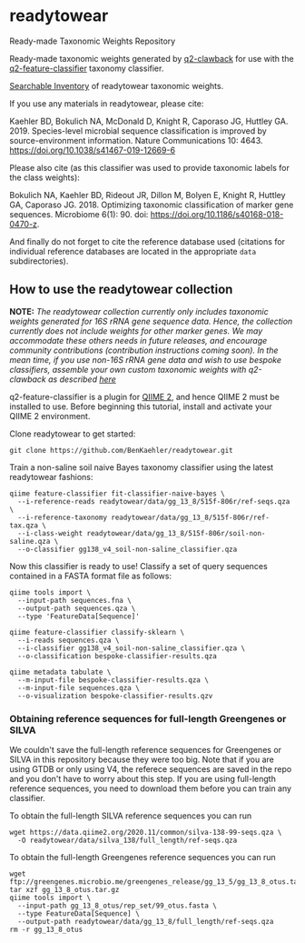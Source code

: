 # readytowear
Ready-made Taxonomic Weights Repository

Ready-made taxonomic weights generated by [q2-clawback](https://github.com/BenKaehler/q2-clawback) for use with the [q2-feature-classifier](https://github.com/qiime2/q2-feature-classifier/) taxonomy classifier.

[Searchable Inventory](./inventory.tsv) of readytowear taxonomic weights.

If you use any materials in readytowear, please cite:

Kaehler BD, Bokulich NA, McDonald D, Knight R, Caporaso JG, Huttley GA. 2019. Species-level microbial sequence classification is improved by source-environment information. Nature Communications 10: 4643. https://doi.org/10.1038/s41467-019-12669-6

Please also cite (as this classifier was used to provide taxonomic labels for the class weights):

Bokulich NA, Kaehler BD, Rideout JR, Dillon M, Bolyen E, Knight R, Huttley GA, Caporaso JG. 2018. Optimizing taxonomic classification of marker gene sequences. Microbiome 6(1): 90. doi: https://doi.org/10.1186/s40168-018-0470-z.

And finally do not forget to cite the reference database used (citations for individual reference databases are located in the appropriate `data` subdirectories).


## How to use the readytowear collection

**NOTE:** *The readytowear collection currently only includes taxonomic weights generated for 16S rRNA gene sequence data. Hence, the collection currently does not include weights for other marker genes. We may accommodate these others needs in future releases, and encourage community contributions (contribution instructions coming soon). In the mean time, if you use non-16S rRNA gene data and wish to use bespoke classifiers, assemble your own custom taxonomic weights with q2-clawback as described [here](https://forum.qiime2.org/t/using-q2-clawback-to-assemble-taxonomic-weights/5859)*

q2-feature-classifier is a plugin for [QIIME 2](https://qiime2.org/), and hence QIIME 2 must be installed to use. Before beginning this tutorial, install and activate your QIIME 2 environment.

Clone readytowear to get started:
```
git clone https://github.com/BenKaehler/readytowear.git
```

Train a non-saline soil naive Bayes taxonomy classifier using the latest readytowear fashions:
```
qiime feature-classifier fit-classifier-naive-bayes \
  --i-reference-reads readytowear/data/gg_13_8/515f-806r/ref-seqs.qza \
  --i-reference-taxonomy readytowear/data/gg_13_8/515f-806r/ref-tax.qza \
  --i-class-weight readytowear/data/gg_13_8/515f-806r/soil-non-saline.qza \
  --o-classifier gg138_v4_soil-non-saline_classifier.qza
```

Now this classifier is ready to use! Classify a set of query sequences contained in a FASTA format file as follows:
```
qiime tools import \
  --input-path sequences.fna \
  --output-path sequences.qza \
  --type 'FeatureData[Sequence]'

qiime feature-classifier classify-sklearn \
  --i-reads sequences.qza \
  --i-classifier gg138_v4_soil-non-saline_classifier.qza \
  --o-classification bespoke-classifier-results.qza

qiime metadata tabulate \
  --m-input-file bespoke-classifier-results.qza \
  --m-input-file sequences.qza \
  --o-visualization bespoke-classifier-results.qzv
```

### Obtaining reference sequences for full-length Greengenes or SILVA

We couldn't save the full-length reference sequences for Greengenes or SILVA in this repository because they were too big. Note that if you are using GTDB or only using V4, the referece sequences are saved in the repo and you don't have to worry about this step. If you are using full-length reference sequences, you need to download them before you can train any classifier.

To obtain the full-length SILVA reference sequences you can run
```
wget https://data.qiime2.org/2020.11/common/silva-138-99-seqs.qza \
  -O readytowear/data/silva_138/full_length/ref-seqs.qza
```

To obtain the full-length Greengenes reference sequences you can run
```
wget ftp://greengenes.microbio.me/greengenes_release/gg_13_5/gg_13_8_otus.tar.gz
tar xzf gg_13_8_otus.tar.gz
qiime tools import \
  --input-path gg_13_8_otus/rep_set/99_otus.fasta \
  --type FeatureData[Sequence] \
  --output-path readytowear/data/gg_13_8/full_length/ref-seqs.qza
rm -r gg_13_8_otus
```
